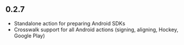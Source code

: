 ## 0.2.7

* Standalone action for preparing Android SDKs
* Crosswalk support for all Android actions (signing, aligning, Hockey, Google Play)
